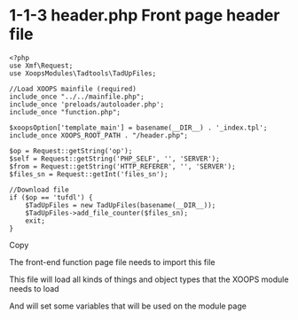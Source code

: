 # 1-1-3 header.php Front page header file

```text
<?php
use Xmf\Request;
use XoopsModules\Tadtools\TadUpFiles;

//Load XOOPS mainfile (required)
include_once "../../mainfile.php";
include_once 'preloads/autoloader.php';
include_once "function.php";

$xoopsOption['template_main'] = basename(__DIR__) . '_index.tpl';
include_once XOOPS_ROOT_PATH . "/header.php";

$op = Request::getString('op');
$self = Request::getString('PHP_SELF', '', 'SERVER');
$from = Request::getString('HTTP_REFERER', '', 'SERVER');
$files_sn = Request::getInt('files_sn');

//Download file
if ($op == 'tufdl') {
    $TadUpFiles = new TadUpFiles(basename(__DIR__));
    $TadUpFiles->add_file_counter($files_sn);
    exit;
}
```

Copy

The front-end function page file needs to import this file

This file will load all kinds of things and object types that the XOOPS module needs to load

And will set some variables that will be used on the module page

